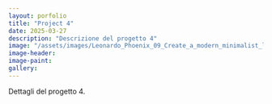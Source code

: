 ```yaml
---
layout: porfolio
title: "Project 4"
date: 2025-03-27
description: "Descrizione del progetto 4"
image: "/assets/images/Leonardo_Phoenix_09_Create_a_modern_minimalist_logo_for_an_eco_1.jpg"
image-header:
image-paint:
gallery:
---
```


Dettagli del progetto 4.
